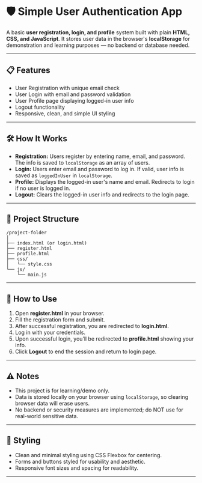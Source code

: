 # 🛡️ Simple User Authentication App

A basic **user registration, login, and profile** system built with plain **HTML, CSS, and JavaScript**.
It stores user data in the browser's **localStorage** for demonstration and learning purposes — no backend or database needed.

---

## 📋 Features

* User Registration with unique email check
* User Login with email and password validation
* User Profile page displaying logged-in user info
* Logout functionality
* Responsive, clean, and simple UI styling

---

## 🛠️ How It Works

* **Registration:** Users register by entering name, email, and password. The info is saved to `localStorage` as an array of users.
* **Login:** Users enter email and password to log in. If valid, user info is saved as `loggedInUser` in `localStorage`.
* **Profile:** Displays the logged-in user's name and email. Redirects to login if no user is logged in.
* **Logout:** Clears the logged-in user info and redirects to the login page.

---

## 📁 Project Structure

```
/project-folder
│
├── index.html (or login.html)
├── register.html
├── profile.html
├── css/
│   └── style.css
└── js/
    └── main.js
```

---

## 🚀 How to Use

1. Open **register.html** in your browser.
2. Fill the registration form and submit.
3. After successful registration, you are redirected to **login.html**.
4. Log in with your credentials.
5. Upon successful login, you’ll be redirected to **profile.html** showing your info.
6. Click **Logout** to end the session and return to login page.

---

## ⚠️ Notes

* This project is for learning/demo only.
* Data is stored locally on your browser using `localStorage`, so clearing browser data will erase users.
* No backend or security measures are implemented; do NOT use for real-world sensitive data.

---

## 🎨 Styling

* Clean and minimal styling using CSS Flexbox for centering.
* Forms and buttons styled for usability and aesthetic.
* Responsive font sizes and spacing for readability.

---
